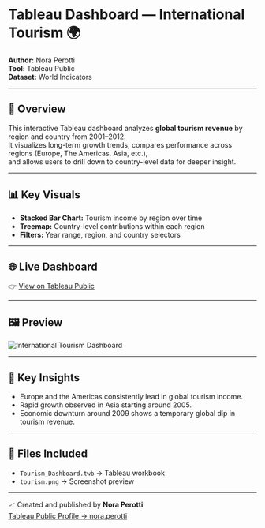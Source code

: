 # Tableau Dashboard — International Tourism 🌍

**Author:** Nora Perotti  
**Tool:** Tableau Public  
**Dataset:** World Indicators  

---

## 🧭 Overview
This interactive Tableau dashboard analyzes **global tourism revenue** by region and country from 2001–2012.  
It visualizes long-term growth trends, compares performance across regions (Europe, The Americas, Asia, etc.),  
and allows users to drill down to country-level data for deeper insight.

---

## 📊 Key Visuals
- **Stacked Bar Chart:** Tourism income by region over time  
- **Treemap:** Country-level contributions within each region  
- **Filters:** Year range, region, and country selectors  

---

## 🌐 Live Dashboard
👉 [View on Tableau Public](https://public.tableau.com/app/profile/nora.perotti/viz/WorldIndicators_Tableu_NoraPerotti/Tourism)

---

## 🖼️ Preview
![International Tourism Dashboard](./tourism.png)

---

## 🧩 Key Insights
- Europe and the Americas consistently lead in global tourism income.  
- Rapid growth observed in Asia starting around 2005.  
- Economic downturn around 2009 shows a temporary global dip in tourism revenue.  

---

## 📁 Files Included
- `Tourism_Dashboard.twb` → Tableau workbook  
- `tourism.png` → Screenshot preview  

---

📈 Created and published by **Nora Perotti**  
[Tableau Public Profile → nora.perotti](https://public.tableau.com/app/profile/nora.perotti)
